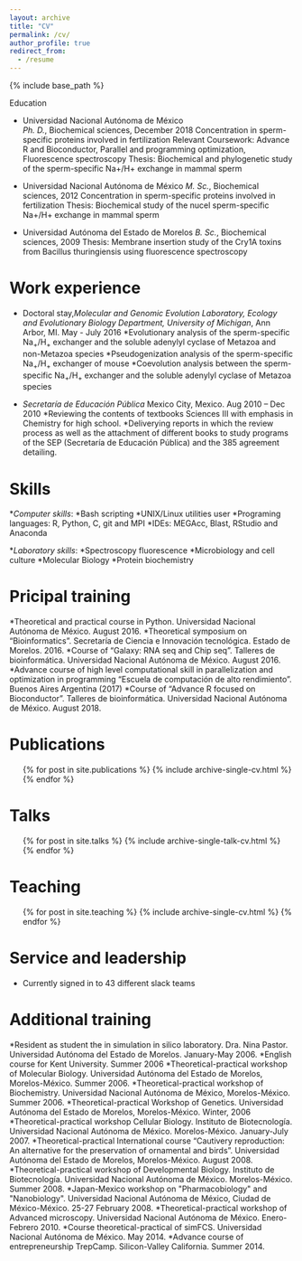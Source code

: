 ```yaml
---
layout: archive
title: "CV"
permalink: /cv/
author_profile: true
redirect_from:
  - /resume
---
```


{% include base_path %}

Education

* Universidad Nacional Autónoma de México </br>
_Ph. D._, Biochemical sciences, December 2018
Concentration in sperm-specific proteins involved in fertilization
Relevant Coursework: Advance R and Bioconductor, Parallel and programming optimization, Fluorescence spectroscopy
Thesis: Biochemical and phylogenetic study of the sperm-specific Na+/H+ exchange in mammal sperm

* Universidad Nacional Autónoma de México
_M. Sc._, Biochemical sciences, 2012
Concentration in sperm-specific proteins involved in fertilization
Thesis: Biochemical study of the nucel sperm-specific Na+/H+ exchange in mammal sperm

* Universidad Autónoma del Estado de Morelos
_B. Sc._, Biochemical sciences, 2009
Thesis: Membrane insertion study of the Cry1A toxins from Bacillus thuringiensis using fluorescence spectroscopy

Work experience
======

* Doctoral stay,_Molecular and Genomic Evolution Laboratory, Ecology and Evolutionary Biology Department, University of Michigan_, Ann Arbor, MI. May - July 2016
  *Evolutionary analysis of the sperm-specific Na<sub>+</sub>/H<sub>+</sub> exchanger and the soluble adenylyl cyclase of Metazoa and non-Metazoa species
  *Pseudogenization analysis of the sperm-specific Na<sub>+</sub>/H<sub>+</sub> exchanger of mouse
  *Coevolution analysis between the sperm-specific Na<sub>+</sub>/H<sub>+</sub> exchanger and the soluble adenylyl cyclase of Metazoa species

* _Secretaría de Educación Pública_ Mexico City, Mexico. Aug 2010 – Dec 2010
  *Reviewing the contents of textbooks Sciences III with emphasis in Chemistry for high school.
  *Deliverying reports in which the review process as well as the attachment of different books to study programs of the SEP (Secretaría de Educación Pública) and the 385 agreement detailing.

Skills
======
*_Computer skills_:
  *Bash scripting
  *UNIX/Linux utilities user
  *Programing languages: R, Python, C, git and MPI
  *IDEs: MEGAcc, Blast, RStudio and Anaconda

*_Laboratory skills_:
  *Spectroscopy fluorescence
  *Microbiology and cell culture
  *Molecular Biology
  *Protein biochemistry

Pricipal training
=======
*Theoretical and practical course in Python. Universidad Nacional Autónoma de México. August 2016.
*Theoretical symposium on “Bioinformatics”. Secretaría de Ciencia e Innovación tecnológica.  Estado de Morelos. 2016.
*Course of “Galaxy: RNA seq and Chip seq”. Talleres de bioinformática. Universidad Nacional Autónoma de México. August 2016.
*Advance course of high level computational skill in parallelization and optimization in programming “Escuela de computación de alto rendimiento”. Buenos Aires Argentina (2017)
*Course of “Advance R focused on Bioconductor”. Talleres de bioinformática. Universidad Nacional Autónoma de México. August 2018.

Publications
======
  <ul>{% for post in site.publications %}
    {% include archive-single-cv.html %}
  {% endfor %}</ul>

Talks
======
  <ul>{% for post in site.talks %}
    {% include archive-single-talk-cv.html %}
  {% endfor %}</ul>

Teaching
======
  <ul>{% for post in site.teaching %}
    {% include archive-single-cv.html %}
  {% endfor %}</ul>

Service and leadership
======
* Currently signed in to 43 different slack teams

Additional training
======
*Resident as student the in simulation in silico laboratory. Dra. Nina Pastor. Universidad Autónoma del Estado de Morelos. January-May 2006.
*English course for Kent University. Summer 2006
*Theoretical-practical workshop of Molecular Biology. Universidad Autónoma del Estado de Morelos, Morelos-México. Summer 2006.
*Theoretical-practical workshop of Biochemistry. Universidad Nacional Autónoma de México, Morelos-México. Summer 2006.
*Theoretical-practical Workshop of Genetics. Universidad Autónoma del Estado de Morelos, Morelos-México. Winter, 2006
*Theoretical-practical workshop Cellular Biology. Instituto de Biotecnología. Universidad Nacional Autónoma de México. Morelos-México. January-July 2007.
*Theoretical-practical International course “Cautivery reproduction: An alternative for the preservation of ornamental and birds”. Universidad Autónoma del Estado de Morelos, Morelos-México. August 2008.
*Theoretical-practical workshop  of Developmental Biology. Instituto de Biotecnología. Universidad Nacional Autónoma de México. Morelos-México. Summer 2008.
*Japan-Mexico workshop on "Pharmacobiology" and "Nanobiology". Universidad Nacional Autónoma de México, Ciudad de México-México. 25-27 February 2008.
*Theoretical-practical workshop of Advanced microscopy. Universidad Nacional Autónoma de México. Enero-Febrero 2010.
*Course theoretical-practical of simFCS. Universidad Nacional Autónoma de México. May 2014.
*Advance course of entrepreneurship TrepCamp. Silicon-Valley California. Summer 2014.
